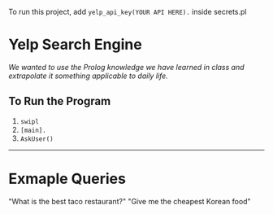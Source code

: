 To run this project, add `yelp_api_key(YOUR API HERE).` inside secrets.pl

# Yelp Search Engine
_We wanted to use the Prolog knowledge we have learned in class and extrapolate it something applicable to daily life._


## To Run the Program
1. `swipl`
2. `[main].`
3. `AskUser()`

---

# Exmaple Queries
"What is the best taco restaurant?"
"Give me the cheapest Korean food"
